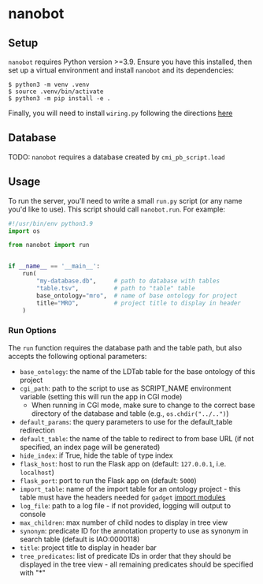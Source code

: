 # nanobot

## Setup

`nanobot` requires Python version >=3.9. Ensure you have this installed, then set up a virtual environment and install `nanobot` and its dependencies:
```
$ python3 -m venv .venv
$ source .venv/bin/activate
$ python3 -m pip install -e .
```

Finally, you will need to install `wiring.py` following the directions [here](https://github.com/ontodev/wiring.py)

## Database

TODO: `nanobot` requires a database created by `cmi_pb_script.load`

## Usage

To run the server, you'll need to write a small `run.py` script (or any name you'd like to use). This script should call `nanobot.run`. For example:
```python
#!/usr/bin/env python3.9
import os

from nanobot import run


if __name__ == '__main__':
    run(
        "my-database.db",     # path to database with tables
        "table.tsv",          # path to "table" table
        base_ontology="mro",  # name of base ontology for project
        title="MRO",          # project title to display in header
    )
```

### Run Options

The `run` function requires the database path and the table path, but also accepts the following optional parameters:
* `base_ontology`: the name of the LDTab table for the base ontology of this project
* `cgi_path`: path to the script to use as SCRIPT_NAME environment variable (setting this will run the app in CGI mode)
	* When running in CGI mode, make sure to change to the correct base directory of the database and table (e.g., `os.chdir("../..")`)
* `default_params`: the query parameters to use for the default_table redirection
* `default_table`: the name of the table to redirect to from base URL (if not specified, an index page will be generated)
* `hide_index`: if True, hide the table of type index
* `flask_host`: host to run the Flask app on (default: `127.0.0.1`, i.e. `localhost`)
* `flask_port`: port to run the Flask app on (default: `5000`)
* `import_table`: name of the import table for an ontology project - this table must have the headers needed for `gadget` [import modules](https://github.com/ontodev/gadget#creating-import-modules)
* `log_file`: path to a log file - if not provided, logging will output to console
* `max_children`: max number of child nodes to display in tree view
* `synonym`: predicate ID for the annotation property to use as synonym in search table (default is IAO:0000118)
* `title`: project title to display in header bar
* `tree_predicates`: list of predicate IDs in order that they should be displayed in the tree view - all remaining predicates should be specified with "\*"
